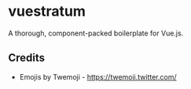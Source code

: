 # vuestratum

A thorough, component-packed boilerplate for Vue.js.

## Credits

- Emojis by Twemoji - https://twemoji.twitter.com/
